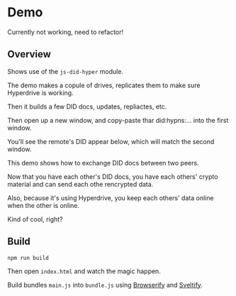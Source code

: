 # Demo

Currently not working, need to refactor!

## Overview

Shows use of the `js-did-hyper` module.

The demo makes a copule of drives, replicates them to make sure Hyperdrive is working.


Then it builds a few DID docs, updates, repliactes, etc.

Then open up a new window, and copy-paste thar did:hypns:... into the first window.

You'll see the remote's DID appear below, which will match the second window.

This demo shows how to exchange DID docs between two peers.

Now that you have each other's DID docs, you have each others' crypto material and can send each othe rencrypted data.

Also, because it's using Hyperdrive, you keep each others' data online when the other is online.

Kind of cool, right?

## Build

`npm run build`

Then open `index.html` and watch the magic happen. 

Build bundles `main.js` into `bundle.js` using [Browserify](https://www.npmjs.com/package/browserify) and [Sveltify](https://www.npmjs.com/package/sveltify).